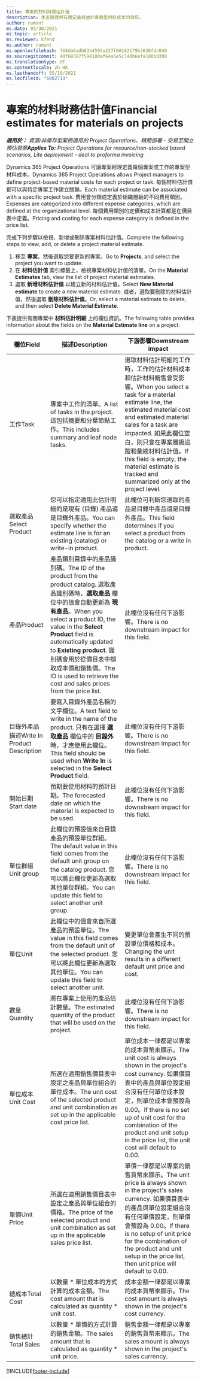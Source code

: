 ```yaml
---
title: 專案的材料財務估計值
description: 本主題提供有關定義或估計專案型材料成本的資訊。
author: rumant
ms.date: 03/30/2021
ms.topic: article
ms.reviewer: kfend
ms.author: rumant
ms.openlocfilehash: 768da6adb83b4593a227f60182179b3036f4c040
ms.sourcegitcommit: 40f68387f594180af64a5e5c748b6efa188bd300
ms.translationtype: HT
ms.contentlocale: zh-HK
ms.lasthandoff: 05/10/2021
ms.locfileid: "6002713"
---
```

# <a name="financial-estimates-for-materials-on-projects"></a><span data-ttu-id="62d4d-103">專案的材料財務估計值</span><span class="sxs-lookup"><span data-stu-id="62d4d-103">Financial estimates for materials on projects</span></span>

<span data-ttu-id="62d4d-104">_**適用於：** 資源/非庫存型案例適用的 Project Operations、精簡部署 - 交易至開立預估發票_</span><span class="sxs-lookup"><span data-stu-id="62d4d-104">_**Applies To:** Project Operations for resource/non-stocked based scenarios, Lite deployment - deal to proforma invoicing_</span></span>

<span data-ttu-id="62d4d-105">Dynamics 365 Project Operations 可讓專案經理定義每個專案或工作的專案型材料成本。</span><span class="sxs-lookup"><span data-stu-id="62d4d-105">Dynamics 365 Project Operations allows Project managers to define project-based material costs for each project or task.</span></span> <span data-ttu-id="62d4d-106">每個材料估計值都可以與特定專案工作建立關聯。</span><span class="sxs-lookup"><span data-stu-id="62d4d-106">Each material estimate can be associated with a specific project task.</span></span> <span data-ttu-id="62d4d-107">費用會分類成定義於組織層級的不同費用類別。</span><span class="sxs-lookup"><span data-stu-id="62d4d-107">Expenses are categorized into different expense categories, which are defined at the organizational level.</span></span> <span data-ttu-id="62d4d-108">每個費用類別的定價和成本計算都是在價目表中定義。</span><span class="sxs-lookup"><span data-stu-id="62d4d-108">Pricing and costing for each expense category is defined in the price list.</span></span> 

<span data-ttu-id="62d4d-109">完成下列步驟以檢視、新增或刪除專案材料估計值。</span><span class="sxs-lookup"><span data-stu-id="62d4d-109">Complete the following steps to view, add, or delete a project material estimate.</span></span>

1. <span data-ttu-id="62d4d-110">移至 **專案**，然後選取您要更新的專案。</span><span class="sxs-lookup"><span data-stu-id="62d4d-110">Go to **Projects**, and select the project you want to update.</span></span>
2. <span data-ttu-id="62d4d-111">在 **材料估計值** 索引標籤上，檢視專案材料估計值的清單。</span><span class="sxs-lookup"><span data-stu-id="62d4d-111">On the **Material Estimates** tab, view the list of project material estimates.</span></span>
3. <span data-ttu-id="62d4d-112">選取 **新增材料估計值** 以建立新的材料估計值。</span><span class="sxs-lookup"><span data-stu-id="62d4d-112">Select **New Material estimate** to create a new material estimate.</span></span> <span data-ttu-id="62d4d-113">或者，選取要刪除的材料估計值，然後選取 **刪除材料估計值**。</span><span class="sxs-lookup"><span data-stu-id="62d4d-113">Or, select a material estimate to delete, and then select **Delete Material Estimate**.</span></span>

<span data-ttu-id="62d4d-114">下表提供有關專案中 **材料估計明細** 上的欄位資訊。</span><span class="sxs-lookup"><span data-stu-id="62d4d-114">The following table provides information about the fields on the **Material Estimate line** on a project.</span></span> 

| <span data-ttu-id="62d4d-115">**欄位**</span><span class="sxs-lookup"><span data-stu-id="62d4d-115">**Field**</span></span> | <span data-ttu-id="62d4d-116">**描述**</span><span class="sxs-lookup"><span data-stu-id="62d4d-116">**Description**</span></span> | <span data-ttu-id="62d4d-117">**下游影響**</span><span class="sxs-lookup"><span data-stu-id="62d4d-117">**Downstream impact**</span></span> |
| --- | --- | --- |
| <span data-ttu-id="62d4d-118">工作​​</span><span class="sxs-lookup"><span data-stu-id="62d4d-118">Task</span></span> | <span data-ttu-id="62d4d-119">專案中工作的清單。</span><span class="sxs-lookup"><span data-stu-id="62d4d-119">A list of tasks in the project.</span></span> <span data-ttu-id="62d4d-120">這包括摘要和分葉節點工作。</span><span class="sxs-lookup"><span data-stu-id="62d4d-120">This includes summary and leaf node tasks.</span></span> | <span data-ttu-id="62d4d-121">選取材料估計明細的工作時，工作的估計材料成本和估計材料銷售會受影響。</span><span class="sxs-lookup"><span data-stu-id="62d4d-121">When you select a task for a material estimate line, the estimated material cost and estimated material sales for a task are impacted.</span></span> <span data-ttu-id="62d4d-122">如果此欄位空白，則只會在專案層級追蹤和彙總材料估計值。</span><span class="sxs-lookup"><span data-stu-id="62d4d-122">If this field is empty, the material estimate is tracked and summarized only at the project level.</span></span> |
| <span data-ttu-id="62d4d-123">選取產品</span><span class="sxs-lookup"><span data-stu-id="62d4d-123">Select Product</span></span> |  <span data-ttu-id="62d4d-124">您可以指定適用此估計明細的是現有 (目錄) 產品還是目錄外產品。</span><span class="sxs-lookup"><span data-stu-id="62d4d-124">You can specify whether the estimate line is for an existing (catalog) or write-in product.</span></span> | <span data-ttu-id="62d4d-125">此欄位可判斷您選取的產品是目錄中產品還是目錄外產品。</span><span class="sxs-lookup"><span data-stu-id="62d4d-125">This field determines if you select a product from the catalog or a write in product.</span></span> |
| <span data-ttu-id="62d4d-126">產品</span><span class="sxs-lookup"><span data-stu-id="62d4d-126">Product</span></span> | <span data-ttu-id="62d4d-127">產品類別目錄中的產品識別碼。</span><span class="sxs-lookup"><span data-stu-id="62d4d-127">The ID of the product from the product catalog.</span></span> <span data-ttu-id="62d4d-128">選取產品識別碼時，**選取產品** 欄位中的值會自動更新為 **現有產品**。</span><span class="sxs-lookup"><span data-stu-id="62d4d-128">When you select a product ID, the value in the **Select Product** field is automatically updated to **Existing product**.</span></span> <span data-ttu-id="62d4d-129">識別碼會用於從價目表中擷取成本價和銷售價。</span><span class="sxs-lookup"><span data-stu-id="62d4d-129">The ID is used to retrieve the cost and sales prices from the price list.</span></span> | <span data-ttu-id="62d4d-130">此欄位沒有任何下游影響。</span><span class="sxs-lookup"><span data-stu-id="62d4d-130">There is no downstream impact for this field.</span></span> |
| <span data-ttu-id="62d4d-131">目錄外產品描述</span><span class="sxs-lookup"><span data-stu-id="62d4d-131">Write In Product Description</span></span> | <span data-ttu-id="62d4d-132">要寫入目錄外產品名稱的文字欄位。</span><span class="sxs-lookup"><span data-stu-id="62d4d-132">A text field to write in the name of the product.</span></span> <span data-ttu-id="62d4d-133">只有在選擇 **選取產品** 欄位中的 **目錄外** 時，才應使用此欄位。</span><span class="sxs-lookup"><span data-stu-id="62d4d-133">This field should be used when **Write In** is selected in the **Select Product** field.</span></span>| <span data-ttu-id="62d4d-134">此欄位沒有任何下游影響。</span><span class="sxs-lookup"><span data-stu-id="62d4d-134">There is no downstream impact for this field.</span></span> |
| <span data-ttu-id="62d4d-135">開始日期</span><span class="sxs-lookup"><span data-stu-id="62d4d-135">Start date</span></span> | <span data-ttu-id="62d4d-136">預期要使用材料的預計日期。</span><span class="sxs-lookup"><span data-stu-id="62d4d-136">The forecasted date on which the material is expected to be used.</span></span> | <span data-ttu-id="62d4d-137">此欄位沒有任何下游影響。</span><span class="sxs-lookup"><span data-stu-id="62d4d-137">There is no downstream impact for this field.</span></span> |
| <span data-ttu-id="62d4d-138">單位群組</span><span class="sxs-lookup"><span data-stu-id="62d4d-138">Unit group</span></span> | <span data-ttu-id="62d4d-139">此欄位的預設值來自目錄產品的預設單位群組。</span><span class="sxs-lookup"><span data-stu-id="62d4d-139">The default value in this field comes from the default unit group on the catalog product.</span></span> <span data-ttu-id="62d4d-140">您可以將此欄位更新為選取其他單位群組。</span><span class="sxs-lookup"><span data-stu-id="62d4d-140">You can update this field to select another unit group.</span></span> | <span data-ttu-id="62d4d-141">此欄位沒有任何下游影響。</span><span class="sxs-lookup"><span data-stu-id="62d4d-141">There is no downstream impact for this field.</span></span> |
| <span data-ttu-id="62d4d-142">單位</span><span class="sxs-lookup"><span data-stu-id="62d4d-142">Unit</span></span> | <span data-ttu-id="62d4d-143">此欄位中的值會來自所選產品的預設單位。</span><span class="sxs-lookup"><span data-stu-id="62d4d-143">The value in this field comes from the default unit of the selected product.</span></span> <span data-ttu-id="62d4d-144">您可以將此欄位更新為選取其他單位。</span><span class="sxs-lookup"><span data-stu-id="62d4d-144">You can update this field to select another unit.</span></span> | <span data-ttu-id="62d4d-145">變更單位會產生不同的預設單位價格和成本。</span><span class="sxs-lookup"><span data-stu-id="62d4d-145">Changing the unit results in a different default unit price and cost.</span></span> |
| <span data-ttu-id="62d4d-146">數量</span><span class="sxs-lookup"><span data-stu-id="62d4d-146">Quantity</span></span> | <span data-ttu-id="62d4d-147">將在專案上使用的產品估計數量。</span><span class="sxs-lookup"><span data-stu-id="62d4d-147">The estimated quantity of the product that will be used on the project.</span></span> | <span data-ttu-id="62d4d-148">此欄位沒有任何下游影響。</span><span class="sxs-lookup"><span data-stu-id="62d4d-148">There is no downstream impact for this field.</span></span> |
| <span data-ttu-id="62d4d-149">單位成本</span><span class="sxs-lookup"><span data-stu-id="62d4d-149">Unit Cost</span></span> | <span data-ttu-id="62d4d-150">所選在適用銷售價目表中設定之產品與單位組合的單位成本。</span><span class="sxs-lookup"><span data-stu-id="62d4d-150">The unit cost of the selected product and unit combination as set up in the applicable cost price list.</span></span> | <span data-ttu-id="62d4d-151">單位成本一律都是以專案的成本貨幣來顯示。</span><span class="sxs-lookup"><span data-stu-id="62d4d-151">The unit cost is always shown in the project's cost currency.</span></span> <span data-ttu-id="62d4d-152">如果價目表中的產品與單位設定組合沒有任何單位成本設定，則單位成本會預設為 0.00。</span><span class="sxs-lookup"><span data-stu-id="62d4d-152">If there is no set up of unit cost for the combination of the product and unit setup in the price list, the unit cost will default to 0.00.</span></span> |
| <span data-ttu-id="62d4d-153">單價</span><span class="sxs-lookup"><span data-stu-id="62d4d-153">Unit Price</span></span> | <span data-ttu-id="62d4d-154">所選在適用銷售價目表中設定之產品與單位組合的價格。</span><span class="sxs-lookup"><span data-stu-id="62d4d-154">The price of the selected product and unit combination as set up in the applicable sales price list.</span></span> | <span data-ttu-id="62d4d-155">單價一律都是以專案的銷售貨幣來顯示。</span><span class="sxs-lookup"><span data-stu-id="62d4d-155">The unit price is always shown in the project's sales currency.</span></span> <span data-ttu-id="62d4d-156">如果價目表中的產品與單位設定組合沒有任何單價設定，則單價會預設為 0.00。</span><span class="sxs-lookup"><span data-stu-id="62d4d-156">If there is no setup of unit price  for the combination of the product and unit setup in the price list, then unit price will default to 0.00.</span></span>|
| <span data-ttu-id="62d4d-157">總成本</span><span class="sxs-lookup"><span data-stu-id="62d4d-157">Total Cost</span></span> | <span data-ttu-id="62d4d-158">以數量 \* 單位成本的方式計算的成本金額。</span><span class="sxs-lookup"><span data-stu-id="62d4d-158">The cost amount that is calculated as quantity \* unit cost.</span></span>| <span data-ttu-id="62d4d-159">成本金額一律都是以專案的成本貨幣來顯示。</span><span class="sxs-lookup"><span data-stu-id="62d4d-159">The cost amount is always shown in the project's cost currency.</span></span> |
| <span data-ttu-id="62d4d-160">銷售總計</span><span class="sxs-lookup"><span data-stu-id="62d4d-160">Total Sales</span></span> | <span data-ttu-id="62d4d-161">以數量 \* 單價的方式計算的銷售金額。</span><span class="sxs-lookup"><span data-stu-id="62d4d-161">The sales amount that is calculated as quantity \* unit price.</span></span> | <span data-ttu-id="62d4d-162">銷售金額一律都是以專案的銷售貨幣來顯示。</span><span class="sxs-lookup"><span data-stu-id="62d4d-162">The sales amount is always shown in the project's sales currency.</span></span> |


[!INCLUDE[footer-include](../includes/footer-banner.md)]
